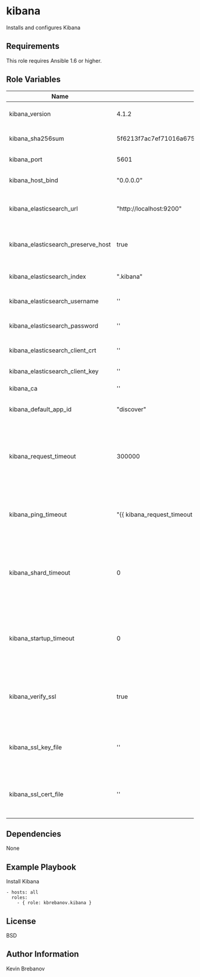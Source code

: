 kibana
======

Installs and configures Kibana

Requirements
------------

This role requires Ansible 1.6 or higher.

Role Variables
--------------

| Name                               | Default                                                          | Description                                                                                     |
|------------------------------------|------------------------------------------------------------------|-------------------------------------------------------------------------------------------------|
| kibana_version                     | 4.1.2                                                            | Version of Kibana to install                                                                    |
| kibana_sha256sum                   | 5f6213f7ac7ef71016a6750f09e7316ccc9bca139bc5389b417395b179bc370c | SHA 256 checksum of archive                                                                     |
| kibana_port                        | 5601                                                             | Kibana server port                                                                              |
| kibana_host_bind                   | "0.0.0.0"                                                        | The host to bind the server to                                                                  |
| kibana_elasticsearch_url           | "http://localhost:9200"                                          | The Elasticsearch instance to use                                                               |
| kibana_elasticsearch_preserve_host | true                                                             | If enabled, sends the hostname specified in Elasticsearch                                       |
| kibana_elasticsearch_index         | ".kibana"                                                        | Index name in Elasticsearch                                                                     |
| kibana_elasticsearch_username      | ''                                                               | Elasticsearch basic auth username                                                               |
| kibana_elasticsearch_password      | ''                                                               | Elasticsearch basic auth password                                                               |
| kibana_elasticsearch_client_crt    | ''                                                               | Elasticsearch client certificate                                                                |
| kibana_elasticsearch_client_key    | ''                                                               | Elasticsearch client key                                                                        |
| kibana_ca                          | ''                                                               | Elasticsearch CA certificate                                                                    |
| kibana_default_app_id              | "discover"                                                       | The default application to load                                                                 |
| kibana_request_timeout             | 300000                                                           | Time in milliseconds to wait for responses from the back end or Elasticsearch. This must be > 0 |
| kibana_ping_timeout                | "{{ kibana_request_timeout }}"                                   | Time in milliseconds to wait for Elasticsearch to respond to pings                              |
| kibana_shard_timeout               | 0                                                                | Time in milliseconds for Elasticsearch to wait for responses from shards. Set to 0 to disable   |
| kibana_startup_timeout             | 0                                                                | Time in milliseconds to wait for Elasticsearch at Kibana startup before retrying                |
| kibana_verify_ssl                  | true                                                             | Set to false to have a complete disregard for the validity of the SSL certificate               |
| kibana_ssl_key_file                | ''                                                               | SSL key for outgoing requests from the Kibana Server                                            |
| kibana_ssl_cert_file               | ''                                                               | SSL cert for outgoing requests from the Kibana Server                                           |

Dependencies
------------

None

Example Playbook
----------------

Install Kibana
```
- hosts: all
  roles:
    - { role: kbrebanov.kibana }
```

License
-------

BSD

Author Information
------------------

Kevin Brebanov
